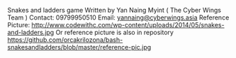 Snakes and ladders game
Written by Yan Naing Myint ( The Cyber Wings Team )
Contact: 09799950510
Email: yannaing@cyberwings.asia
Reference Picture: http://www.codewithc.com/wp-content/uploads/2014/05/snakes-and-ladders.jpg
Or reference picture is also in repository https://github.com/orcakrilozona/bash-snakesandladders/blob/master/reference-pic.jpg
